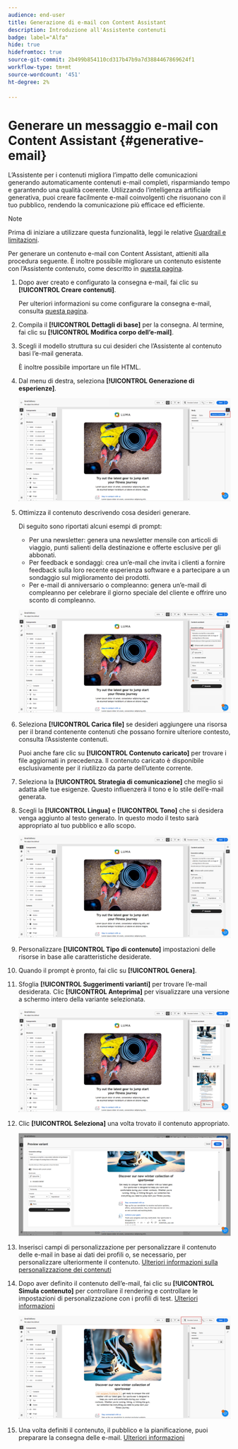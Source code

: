 ```yaml
---
audience: end-user
title: Generazione di e-mail con Content Assistant
description: Introduzione all'Assistente contenuti
badge: label="Alfa"
hide: true
hidefromtoc: true
source-git-commit: 2b499b854110cd317b47b9a7d3884467869624f1
workflow-type: tm+mt
source-wordcount: '451'
ht-degree: 2%

---
```


# Generare un messaggio e-mail con Content Assistant {#generative-email}

L’Assistente per i contenuti migliora l’impatto delle comunicazioni generando automaticamente contenuti e-mail completi, risparmiando tempo e garantendo una qualità coerente. Utilizzando l’intelligenza artificiale generativa, puoi creare facilmente e-mail coinvolgenti che risuonano con il tuo pubblico, rendendo la comunicazione più efficace ed efficiente.

>[!NOTE]
>
>Prima di iniziare a utilizzare questa funzionalità, leggi le relative [Guardrail e limitazioni](generative-gs.md#guardrails-and-limitations).


Per generare un contenuto e-mail con Content Assistant, attieniti alla procedura seguente. È inoltre possibile migliorare un contenuto esistente con l’Assistente contenuto, come descritto in [questa pagina](generative-content.md).

1. Dopo aver creato e configurato la consegna e-mail, fai clic su **[!UICONTROL Creare contenuti]**.

   Per ulteriori informazioni su come configurare la consegna e-mail, consulta [questa pagina](../content/create-email-content.md).

1. Compila il **[!UICONTROL Dettagli di base]** per la consegna. Al termine, fai clic su **[!UICONTROL Modifica corpo dell’e-mail]**.

1. Scegli il modello struttura su cui desideri che l’Assistente al contenuto basi l’e-mail generata.

   È inoltre possibile importare un file HTML.

1. Dal menu di destra, seleziona **[!UICONTROL Generazione di esperienze]**.

   ![](assets/email-genai-1.png)

1. Ottimizza il contenuto descrivendo cosa desideri generare.

   Di seguito sono riportati alcuni esempi di prompt:

   * Per una newsletter: genera una newsletter mensile con articoli di viaggio, punti salienti della destinazione e offerte esclusive per gli abbonati.
   * Per feedback e sondaggi: crea un’e-mail che invita i clienti a fornire feedback sulla loro recente esperienza software e a partecipare a un sondaggio sul miglioramento dei prodotti.
   * Per e-mail di anniversario o compleanno: genera un’e-mail di compleanno per celebrare il giorno speciale del cliente e offrire uno sconto di compleanno.

   ![](assets/email-genai-2.png)

1. Seleziona **[!UICONTROL Carica file]** se desideri aggiungere una risorsa per il brand contenente contenuti che possano fornire ulteriore contesto, consulta l’Assistente contenuti.

   Puoi anche fare clic su **[!UICONTROL Contenuto caricato]** per trovare i file aggiornati in precedenza. Il contenuto caricato è disponibile esclusivamente per il riutilizzo da parte dell’utente corrente.

1. Seleziona la **[!UICONTROL Strategia di comunicazione]** che meglio si adatta alle tue esigenze. Questo influenzerà il tono e lo stile dell’e-mail generata.

1. Scegli la **[!UICONTROL Lingua]** e **[!UICONTROL Tono]** che si desidera venga aggiunto al testo generato. In questo modo il testo sarà appropriato al tuo pubblico e allo scopo.

   ![](assets/email-genai-3.png)

1. Personalizzare **[!UICONTROL Tipo di contenuto]** impostazioni delle risorse in base alle caratteristiche desiderate.

1. Quando il prompt è pronto, fai clic su **[!UICONTROL Genera]**.

1. Sfoglia **[!UICONTROL Suggerimenti varianti]** per trovare l’e-mail desiderata. Clic **[!UICONTROL Anteprima]** per visualizzare una versione a schermo intero della variante selezionata.

   ![](assets/email-genai-4.png)

1. Clic **[!UICONTROL Seleziona]** una volta trovato il contenuto appropriato.

   ![](assets/email-genai-5.png)

1. Inserisci campi di personalizzazione per personalizzare il contenuto delle e-mail in base ai dati dei profili o, se necessario, per personalizzare ulteriormente il contenuto. [Ulteriori informazioni sulla personalizzazione dei contenuti](../personalization/personalize.md)

1. Dopo aver definito il contenuto dell’e-mail, fai clic su **[!UICONTROL Simula contenuto]** per controllare il rendering e controllare le impostazioni di personalizzazione con i profili di test.  [Ulteriori informazioni](../preview-test/preview-content.md)

   ![](assets/email-genai-6.png)

1. Una volta definiti il contenuto, il pubblico e la pianificazione, puoi preparare la consegna delle e-mail. [Ulteriori informazioni](../monitor/prepare-send.md)


